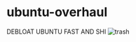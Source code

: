 # ubuntu-overhaul
DEBLOAT UBUNTU FAST AND SHI
![trash](https://user-images.githubusercontent.com/96284645/214731041-63e6e04f-cc53-40d6-8d51-0eb47d005d2d.jpeg)
